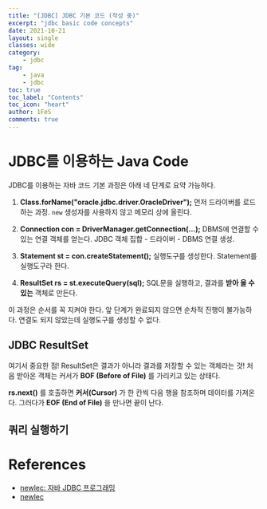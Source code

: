 ```yaml
---
title: "[JDBC] JDBC 기본 코드 (작성 중)"
excerpt: "jdbc basic code concepts"
date: 2021-10-21
layout: single
classes: wide
category:
    - jdbc
tag:
    - java
    - jdbc
toc: true
toc_label: "Contents"
toc_icon: "heart"
author: 1FeS
comments: true
---
```


# JDBC를 이용하는 Java Code

JDBC를 이용하는 자바 코드 기본 과정은 아래 네 단계로 요약 가능하다.

1. **Class.forName("oracle.jdbc.driver.OracleDriver");**
먼저 드라이버를 로드하는 과정. `new` 생성자를 사용하지 않고 메모리 상에 올린다.

2. **Connection con = DriverManager.getConnection(...);**
DBMS에 연결할 수 있는 연결 객체를 얻는다. JDBC 객체 집합 - 드라이버 - DBMS 연결 생성.

3. **Statement st = con.createStatement();**
실행도구를 생성한다. Statement를 실행도구라 한다.

4. **ResultSet rs = st.executeQuery(sql);**
SQL문을 실행하고, 결과를 **받아 올 수 있는** 객체로 만든다.

이 과정은 순서를 꼭 지켜야 한다. 앞 단계가 완료되지 않으면 순차적 진행이 불가능하다. 연결도 되지 않았는데 실행도구를 생성할 수 없다.

## JDBC ResultSet

여기서 중요한 점! ResultSet은 결과가 아니라 결과를 저장할 수 있는 객체라는 것! 처음 받아온 객체는 커서가 **BOF (Before of File)** 를 가리키고 있는 상태다.

**rs.next()** 를 호출하면 **커서(Cursor)** 가 한 칸씩 다음 행을 참조하며 데이터를 가져온다. 그러다가 **EOF (End of File)** 을 만나면 끝이 난다.

## 쿼리 실행하기




# References
- [newlec: 자바 JDBC 프로그래밍](https://www.youtube.com/watch?v=c0s7g7iVtwc&list=PLq8wAnVUcTFWxwoc41CqmwnO-ZyRDL0og)
- [newlec](https://www.newlecture.com/index)